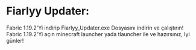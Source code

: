 # Fiarlyy Updater:


Fabric 1.19.2'Yi indirip
Fiarlyy_Updater.exe Dosyasını indirin ve çalıştırın!
Fabric 1.19.2'Yi açın minecraft launcher yada tlauncher ile ve hazırsınız, Iyi günler!
